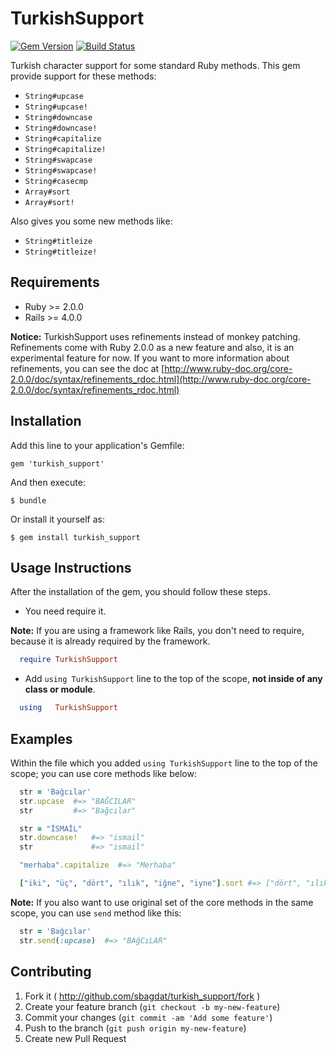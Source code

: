 # TurkishSupport

[![Gem Version](https://badge.fury.io/rb/turkish_support.svg)](http://badge.fury.io/rb/turkish_support)
[![Build Status](https://travis-ci.org/sbagdat/turkish_support.svg?branch=master)](https://travis-ci.org/sbagdat/turkish_support)

Turkish character support for some standard Ruby methods. This gem provide support for these methods:
* `String#upcase`
* `String#upcase!`
* `String#downcase`
* `String#downcase!`
* `String#capitalize`
* `String#capitalize!`
* `String#swapcase`
* `String#swapcase!`
* `String#casecmp`
* `Array#sort`
* `Array#sort!`

Also gives you some new methods like:
* `String#titleize`
* `String#titleize!`

## Requirements

* Ruby  >= 2.0.0
* Rails >= 4.0.0

__Notice:__ TurkishSupport uses refinements instead of monkey patching. Refinements come with Ruby 2.0.0 as a new feature
and also, it is an experimental feature for now. If you want to more information about refinements, you can see the doc at [http://www.ruby-doc.org/core-2.0.0/doc/syntax/refinements_rdoc.html](http://www.ruby-doc.org/core-2.0.0/doc/syntax/refinements_rdoc.html)

## Installation

Add this line to your application's Gemfile:

    gem 'turkish_support'

And then execute:

    $ bundle

Or install it yourself as:

    $ gem install turkish_support

## Usage Instructions

After the installation of the gem, you should follow these steps.

* You need require it.

__Note:__ If you are using a framework like Rails, you don't need to require, because it is already required by the framework.

```ruby
  require TurkishSupport
```

* Add `using TurkishSupport` line to the top of the scope, __not inside of any class or module__.

```ruby
  using   TurkishSupport
```

## Examples

Within the file which you added `using TurkishSupport` line to the top of the scope; you can use core methods like below:

```ruby
  str = 'Bağcılar'
  str.upcase  #=> "BAĞCILAR"
  str         #=> "Bağcılar"

  str = "İSMAİL"
  str.downcase!   #=> "ismail"
  str             #=> "ismail"

  "merhaba".capitalize  #=> "Merhaba"

  ["iki", "üç", "dört", "ılık", "iğne", "iyne"].sort #=> ["dört", "ılık", "iğne", "iki", "iyne", "üç"]
```

__Note:__ If you also want to use original set of the core methods in the same scope, you can use `send` method like this:

```ruby
  str = 'Bağcılar'
  str.send(:upcase)  #=> "BAğCıLAR"
```


## Contributing

1. Fork it ( http://github.com/sbagdat/turkish_support/fork )
2. Create your feature branch (`git checkout -b my-new-feature`)
3. Commit your changes (`git commit -am 'Add some feature'`)
4. Push to the branch (`git push origin my-new-feature`)
5. Create new Pull Request
